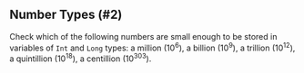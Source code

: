 ## Number Types (#2)

Check which of the following numbers are small enough to be stored in variables of `Int` and `Long` types:
a million (10<sup>6</sup>), a billion (10<sup>9</sup>), a trillion (10<sup>12</sup>), 
a quintillion (10<sup>18</sup>), a centillion (10<sup>303</sup>).